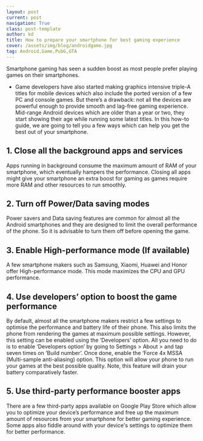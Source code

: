 ```yaml
---
layout: post
current: post
navigation: True
class: post-template
author: kd
title: How to prepare your smartphone for best gaming experience
cover: /assets/img/blog/androidgame.jpg
tag: Android,Game,PubG,GTA
---
```


 Smartphone gaming has seen a sudden boost as most people prefer playing games on their smartphones.

* Game developers have also started making graphics intensive triple-A titles for mobile devices which also include the ported version of a few PC and console games. But there’s a drawback: not all the devices are powerful enough to provide smooth and lag-free gaming experience. Mid-range Android devices which are older than a year or two, they start showing their age while running some latest titles. In this how-to guide, we are going to tell you a few ways which can help you get the best out of your smartphone.
## 1. Close all the background apps and services
Apps running in background consume the maximum amount of RAM of your smartphone, which eventually hampers the performance. Closing all apps might give your smartphone an extra boost for gaming as games require more RAM and other resources to run smoothly.
## 2. Turn off Power/Data saving modes
Power savers and Data saving features are common for almost all the Android smartphones and they are designed to limit the overall performance of the phone. So it is advisable to turn them off before opening the game.
## 3. Enable High-performance mode (If available)
A few smartphone makers such as Samsung, Xiaomi, Huawei and Honor offer High-performance mode. This mode maximizes the CPU and GPU performance.
## 4. Use developers’ option to boost the game performance
By default, almost all the smartphone makers restrict a few settings to optimise the performance and battery life of their phone. This also limits the phone from rendering the games at maximum possible settings. However, this setting can be enabled using the ‘Developers’ option.
All you need to do is to enable ‘Developers option’ by going to Settings > About > and tap seven times on ‘Build number’. Once done, enable the ‘Force 4x MSSA (Multi-sample anti-aliasing) option. This option will allow your phone to run your games at the best possible quality. Note, this feature will drain your battery comparatively faster.
## 5. Use third-party performance booster apps
There are a few third-party apps available on Google Play Store which allow you to optimize your device’s performance and free up the maximum amount of resources from your smartphone for better gaming experience. Some apps also fiddle around with your device's settings to optimize them for better performance.
